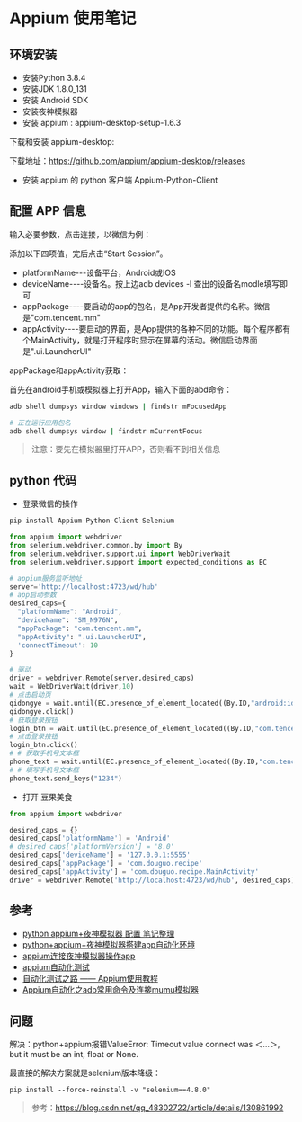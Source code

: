 # Appium 使用笔记

## 环境安装
- 安装Python 3.8.4
- 安装JDK 1.8.0_131
- 安装 Android SDK
- 安装夜神模拟器
- 安装 appium : appium-desktop-setup-1.6.3

下载和安装 appium-desktop:

下载地址：https://github.com/appium/appium-desktop/releases


- 安装 appium 的 python 客户端 Appium-Python-Client



## 配置 APP 信息

输入必要参数，点击连接，以微信为例：

添加以下四项值，完后点击“Start Session”。

- platformName---设备平台，Android或IOS
- deviceName----设备名。按上边adb devices -l 查出的设备名modle填写即可
- appPackage----要启动的app的包名，是App开发者提供的名称。微信是"com.tencent.mm"
- appActivity----要启动的界面，是App提供的各种不同的功能。每个程序都有个MainActivity，就是打开程序时显示在屏幕的活动。微信启动界面是".ui.LauncherUI"


appPackage和appActivity获取：

首先在android手机或模拟器上打开App，输入下面的abd命令：

```sh
adb shell dumpsys window windows | findstr mFocusedApp

# 正在运行应用包名
adb shell dumpsys window | findstr mCurrentFocus
```

> 注意：要先在模拟器里打开APP，否则看不到相关信息


## python 代码 

- 登录微信的操作

```sh
pip install Appium-Python-Client Selenium
```

```py
from appium import webdriver
from selenium.webdriver.common.by import By
from selenium.webdriver.support.ui import WebDriverWait
from selenium.webdriver.support import expected_conditions as EC

# appium服务监听地址
server='http://localhost:4723/wd/hub'
# app启动参数
desired_caps={
  "platformName": "Android",
  "deviceName": "SM_N976N",
  "appPackage": "com.tencent.mm",
  "appActivity": ".ui.LauncherUI",
  'connectTimeout': 10
}

# 驱动
driver = webdriver.Remote(server,desired_caps)
wait = WebDriverWait(driver,10)
# 点击启动页
qidongye = wait.until(EC.presence_of_element_located((By.ID,"android:id/content")))
qidongye.click()
# 获取登录按钮
login_btn = wait.until(EC.presence_of_element_located((By.ID,"com.tencent.mm:id/j_9")))
# 点击登录按钮
login_btn.click()
# # 获取手机号文本框
phone_text = wait.until(EC.presence_of_element_located((By.ID,"com.tencent.mm:id/cd7")))
# # 填写手机号文本框
phone_text.send_keys("1234")
```

- 打开 豆果美食

```py
from appium import webdriver

desired_caps = {}
desired_caps['platformName'] = 'Android'
# desired_caps['platformVersion'] = '8.0'
desired_caps['deviceName'] = '127.0.0.1:5555'
desired_caps['appPackage'] = 'com.douguo.recipe'
desired_caps['appActivity'] = 'com.douguo.recipe.MainActivity'
driver = webdriver.Remote('http://localhost:4723/wd/hub', desired_caps)
```


## 参考

- [python appium+夜神模拟器 配置 笔记整理](https://blog.csdn.net/m0_58780961/article/details/121377230?utm_medium=distribute.pc_relevant.none-task-blog-2~default~baidujs_baidulandingword~default-0-121377230-blog-129801887.235^v38^pc_relevant_anti_t3_base&spm=1001.2101.3001.4242.1&utm_relevant_index=1)
- [python+appium+夜神模拟器搭建app自动化环境](https://blog.csdn.net/weixin_58694594/article/details/129801887)
- [appium连接夜神模拟器操作app](https://blog.51cto.com/u_15354476/5342062)
- [appium自动化测试](https://www.jianshu.com/p/a80e1d35be10)
- [自动化测试之路 —— Appium使用教程](https://blog.csdn.net/weixin_38306507/article/details/126464298)
- [Appium自动化之adb常用命令及连接mumu模拟器](https://www.ngui.cc/el/3058312.html?action=onClick)


## 问题

解决：python+appium报错ValueError: Timeout value connect was ＜...＞, but it must be an int, float or None.

最直接的解决方案就是selenium版本降级：
```
pip install --force-reinstall -v "selenium==4.8.0"
```

> 参考：https://blog.csdn.net/qq_48302722/article/details/130861992


